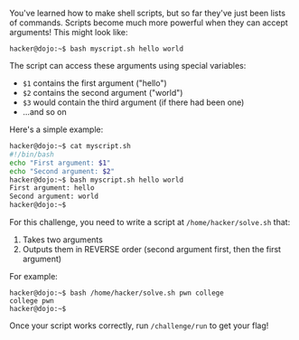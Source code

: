 You've learned how to make shell scripts, but so far they've just been lists of commands.
Scripts become much more powerful when they can accept arguments!
This might look like:

```console
hacker@dojo:~$ bash myscript.sh hello world
```

The script can access these arguments using special variables:
- `$1` contains the first argument ("hello")
- `$2` contains the second argument ("world")
- `$3` would contain the third argument (if there had been one)
- ...and so on

Here's a simple example:
```bash
hacker@dojo:~$ cat myscript.sh
#!/bin/bash
echo "First argument: $1"
echo "Second argument: $2"
hacker@dojo:~$ bash myscript.sh hello world
First argument: hello
Second argument: world
hacker@dojo:~$
```

For this challenge, you need to write a script at `/home/hacker/solve.sh` that:
1. Takes two arguments
2. Outputs them in REVERSE order (second argument first, then the first argument)

For example:
```console
hacker@dojo:~$ bash /home/hacker/solve.sh pwn college
college pwn
hacker@dojo:~$
```

Once your script works correctly, run `/challenge/run` to get your flag!
